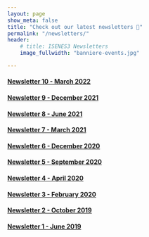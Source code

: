 ```yaml
---
layout: page
show_meta: false
title: "Check out our latest newsletters 📰"
permalink: "/newsletters/"
header:
    # title: ISENES3 Newsletters
    image_fullwidth: "banniere-events.jpg"

---
```


#### [Newsletter 10 - March 2022](https://mailchi.mp/4dec2a91d400/is-enes3-march-15926664?e=669a346a59)

#### [Newsletter 9 - December 2021](https://mailchi.mp/b42fb96ebb9f/is-enes3-newsletter-march-13472968?e=%5BUNIQID%5D)

#### [Newsletter 8 - June 2021](https://mailchi.mp/ce4c10cd4f68/is-enes3-newsletter-march-13424403)

#### [Newsletter 7 - March 2021](https://mailchi.mp/dd18c5fe7bc7/is-enes3-newsletter-march-2021?e=669a346a59)

#### [Newsletter 6 - December 2020](https://mailchi.mp/c13ba9a7ab4e/is-enes3-newsletter-december-2020?e=%5BUNIQID%5D)

#### [Newsletter 5 - September 2020](https://raw.githubusercontent.com/IS-ENES3/IS-ENES-Website/main/pdf_documents/IS-ENES3_Newsletter_September_2020.pdf)

#### [Newsletter 4 - April 2020](https://raw.githubusercontent.com/IS-ENES3/IS-ENES-Website/main/pdf_documents/IS-ENES3_Newsletter_April_2020.pdf)

#### [Newsletter 3 - February 2020](https://raw.githubusercontent.com/IS-ENES3/IS-ENES-Website/main/pdf_documents/IS-ENES3_Newsletter_February_2020.pdf)

#### [Newsletter 2 - October 2019](https://raw.githubusercontent.com/IS-ENES3/IS-ENES-Website/main/pdf_documents/IS-ENES3_Newsletter_2_October_2019.pdf)

#### [Newsletter 1 - June 2019](https://raw.githubusercontent.com/IS-ENES3/IS-ENES-Website/main/pdf_documents/IS-ENES3_Newsletter_1_June_2019.pdf)
